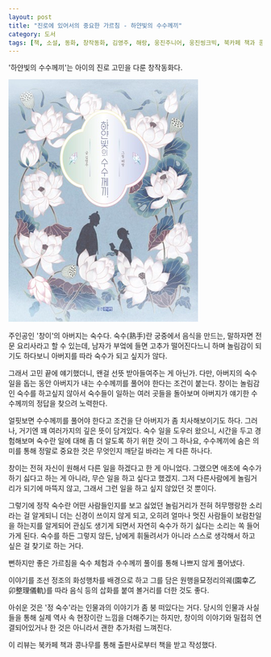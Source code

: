 ```yaml
---
layout: post
title: "진로에 있어서의 중요한 가르침 - 하얀빛의 수수께끼"
category: 도서
tags: [책, 소설, 동화, 창작동화, 김영주, 해랑, 웅진주니어, 웅진씽크빅, 북카페 책과 콩나무, 서평]
---
```


'하얀빛의 수수께끼'는
아이의 진로 고민을 다룬 창작동화다.

![표지](/images/book/white-light-riddle-book-h480.jpg)

주인공인 '창이'의 아버지는 숙수다.
숙수(熟手)란 궁중에서 음식을 만드는, 말하자면 전문 요리사라고 할 수 있는데,
남자가 부엌에 들면 고추가 떨어진다느니 하며 놀림감이 되기도 하다보니
아버지를 따라 숙수가 되고 싶지가 않다.

그래서 고민 끝에 얘기했더니, 왠걸 선뜻 받아들여주는 게 아닌가.
다만, 아버지의 숙수 일을 돕는 동안
아버지가 내는 수수께끼를 풀어야 한다는 조건이 붙는다.
창이는 놀림감인 숙수를 하고싶지 않아서
숙수들이 일하는 여러 곳들을 돌아보며
아버지가 얘기한 수수께끼의 정답을 찾으려 노력한다.

얼핏보면 수수께끼를 풀어야 한다고 조건을 단 아버지가 좀 치사해보이기도 하다.
그러나, 거기엔 꽤 여러가지의 깊은 뜻이 담겨있다.
숙수 일을 도우러 왔으니, 시간을 두고 경험해보며 숙수란 일에 대해 좀 더 알도록 하기 위한 것이 그 하나요,
수수께끼에 숨은 의미를 통해 정말로 중요한 것은 무엇인지 깨닫길 바라는 게 다른 하나다.

창이는 전혀 자신이 원해서 다른 일을 하겠다고 한 게 아니었다.
그랬으면 애초에 숙수가 하기 싫다고 하는 게 아니라, 무슨 일을 하고 싶다고 했겠지.
그저 다른사람에게 놀림거리가 되기에 마뜩지 않고,
그래서 그런 일을 하고 싶지 않았던 것 뿐이다.

그렇기에 정작 숙수란 어떤 사람들인지를 보고
싫었던 놀림거리가 전혀 허무맹랑한 소리라는 걸 알게되니 더는 신경이 쓰이지 않게 되고,
오히려 얼마나 멋진 사람들이 보람찬일을 하는지를 알게되어 관심도 생기게 되면서
자연히 숙수가 하기 싫다는 소리는 쏙 들어가게 된다.
숙수를 하든 그렇지 않든,
남에게 휘둘려서가 아니라 스스로 생각해서 하고 싶은 걸 찾기로 하는 거다.

뻔하지만 좋은 가르침을
숙수 체험과 수수께끼 풀이를 통해
나쁘지 않게 풀어냈다.

이야기를 조선 정조의 화성행차를 배경으로 하고
그를 담은 원행을묘정리의궤(園幸乙卯整理儀軌)를 따라
음식 등의 삽화를 붙여 볼거리를 더한 것도 좋다.

아쉬운 것은 '정 숙수'라는 인물과의 이야기가 좀 붕 떠있다는 거다.
당시의 인물과 사실들을 통해 실제 역사 속 현장이란 느낌을 더해주기는 하지만,
창이의 이야기와 밀접히 연결되어있거나 한 것은 아니라서 괜한 추가처럼 느껴진다.



<div class="im im-info">
이 리뷰는 북카페 책과 콩나무를 통해 출판사로부터 책을 받고 작성했다.
</div>
